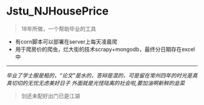 # Jstu_NJHousePrice

>18年所做，一个帮助毕业的工具
* 有corn脚本可以部署在server上每天凌晨爬
* 用于爬房价的爬虫，烂大街的技术scrapy+mongodb，最终分日期存在excel中
---
*毕业了学士服是租的，“论文”是水的，答辩是混的，可是留在常州四年的时光是真真切切的无忧无虑美好日子
外面就是光怪陆离的社会啦,要加油啊新鲜的韭菜*
>剑还未配好出门已是江湖
